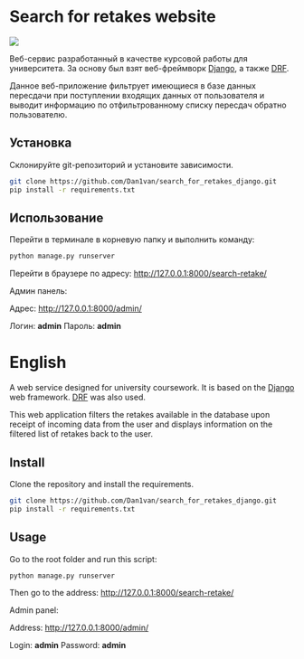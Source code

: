 # Search for retakes website

![](project.gif)

Веб-сервис разработанный в качестве курсовой работы для университета. За основу был взят веб-фреймворк [Django](https://www.djangoproject.com), а также [DRF](https://www.django-rest-framework.org). 

Данное веб-приложение фильтрует имеющиеся в базе данных пересдачи при поступлении входящих данных от пользователя и выводит информацию по отфильтрованному списку пересдач обратно пользователю.

## Установка

Склонируйте git-репозиторий и установите зависимости.

```bash
git clone https://github.com/Dan1van/search_for_retakes_django.git
pip install -r requirements.txt
```

## Использование

Перейти в терминале в корневую папку и выполнить команду:

```bash
python manage.py runserver
```

Перейти в браузере по адресу: http://127.0.0.1:8000/search-retake/

Админ панель:

Адрес: http://127.0.0.1:8000/admin/

Логин: **admin**
Пароль: **admin**

# English

A web service designed for university coursework. It is based on the [Django](https://www.djangoproject.com) web framework. [DRF](https://www.django-rest-framework.org) was also used.

This web application filters the retakes available in the database upon receipt of incoming data from the user and displays information on the filtered list of retakes back to the user.

## Install


Clone the repository and install the requirements.


```bash
git clone https://github.com/Dan1van/search_for_retakes_django.git
pip install -r requirements.txt
```

## Usage

Go to the root folder and run this script:

```bash
python manage.py runserver
```

Then go to the address: http://127.0.0.1:8000/search-retake/

Admin panel:

Address: http://127.0.0.1:8000/admin/

Login: **admin**
Password: **admin**
